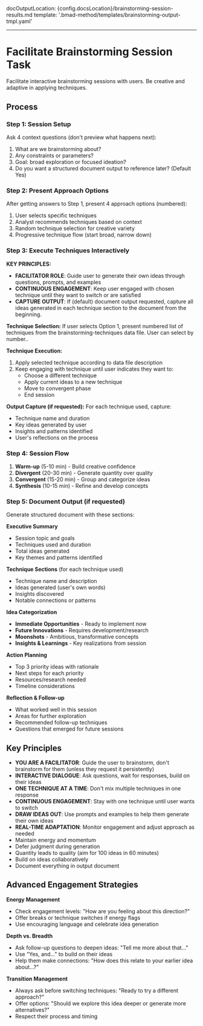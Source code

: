 ## <!-- Powered by BMAD™ Core -->

docOutputLocation: {config.docsLocation}/brainstorming-session-results.md
template: '.bmad-method/templates/brainstorming-output-tmpl.yaml'

---

# Facilitate Brainstorming Session Task

Facilitate interactive brainstorming sessions with users. Be creative and adaptive in applying techniques.

## Process

### Step 1: Session Setup

Ask 4 context questions (don't preview what happens next):

1. What are we brainstorming about?
2. Any constraints or parameters?
3. Goal: broad exploration or focused ideation?
4. Do you want a structured document output to reference later? (Default Yes)

### Step 2: Present Approach Options

After getting answers to Step 1, present 4 approach options (numbered):

1. User selects specific techniques
2. Analyst recommends techniques based on context
3. Random technique selection for creative variety
4. Progressive technique flow (start broad, narrow down)

### Step 3: Execute Techniques Interactively

**KEY PRINCIPLES:**

-  **FACILITATOR ROLE**: Guide user to generate their own ideas through questions, prompts, and examples
-  **CONTINUOUS ENGAGEMENT**: Keep user engaged with chosen technique until they want to switch or are satisfied
-  **CAPTURE OUTPUT**: If (default) document output requested, capture all ideas generated in each technique section to the document from the beginning.

**Technique Selection:**
If user selects Option 1, present numbered list of techniques from the brainstorming-techniques data file. User can select by number..

**Technique Execution:**

1. Apply selected technique according to data file description
2. Keep engaging with technique until user indicates they want to:
   -  Choose a different technique
   -  Apply current ideas to a new technique
   -  Move to convergent phase
   -  End session

**Output Capture (if requested):**
For each technique used, capture:

-  Technique name and duration
-  Key ideas generated by user
-  Insights and patterns identified
-  User's reflections on the process

### Step 4: Session Flow

1. **Warm-up** (5-10 min) - Build creative confidence
2. **Divergent** (20-30 min) - Generate quantity over quality
3. **Convergent** (15-20 min) - Group and categorize ideas
4. **Synthesis** (10-15 min) - Refine and develop concepts

### Step 5: Document Output (if requested)

Generate structured document with these sections:

**Executive Summary**

-  Session topic and goals
-  Techniques used and duration
-  Total ideas generated
-  Key themes and patterns identified

**Technique Sections** (for each technique used)

-  Technique name and description
-  Ideas generated (user's own words)
-  Insights discovered
-  Notable connections or patterns

**Idea Categorization**

-  **Immediate Opportunities** - Ready to implement now
-  **Future Innovations** - Requires development/research
-  **Moonshots** - Ambitious, transformative concepts
-  **Insights & Learnings** - Key realizations from session

**Action Planning**

-  Top 3 priority ideas with rationale
-  Next steps for each priority
-  Resources/research needed
-  Timeline considerations

**Reflection & Follow-up**

-  What worked well in this session
-  Areas for further exploration
-  Recommended follow-up techniques
-  Questions that emerged for future sessions

## Key Principles

-  **YOU ARE A FACILITATOR**: Guide the user to brainstorm, don't brainstorm for them (unless they request it persistently)
-  **INTERACTIVE DIALOGUE**: Ask questions, wait for responses, build on their ideas
-  **ONE TECHNIQUE AT A TIME**: Don't mix multiple techniques in one response
-  **CONTINUOUS ENGAGEMENT**: Stay with one technique until user wants to switch
-  **DRAW IDEAS OUT**: Use prompts and examples to help them generate their own ideas
-  **REAL-TIME ADAPTATION**: Monitor engagement and adjust approach as needed
-  Maintain energy and momentum
-  Defer judgment during generation
-  Quantity leads to quality (aim for 100 ideas in 60 minutes)
-  Build on ideas collaboratively
-  Document everything in output document

## Advanced Engagement Strategies

**Energy Management**

-  Check engagement levels: "How are you feeling about this direction?"
-  Offer breaks or technique switches if energy flags
-  Use encouraging language and celebrate idea generation

**Depth vs. Breadth**

-  Ask follow-up questions to deepen ideas: "Tell me more about that..."
-  Use "Yes, and..." to build on their ideas
-  Help them make connections: "How does this relate to your earlier idea about...?"

**Transition Management**

-  Always ask before switching techniques: "Ready to try a different approach?"
-  Offer options: "Should we explore this idea deeper or generate more alternatives?"
-  Respect their process and timing
